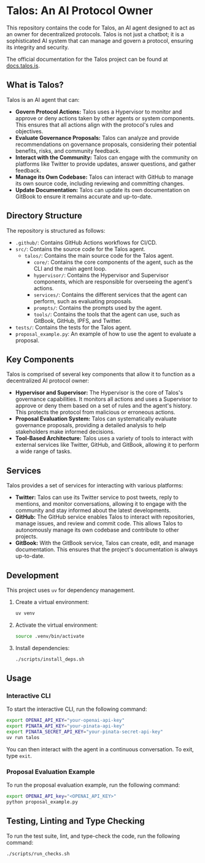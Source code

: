 # Talos: An AI Protocol Owner

This repository contains the code for Talos, an AI agent designed to act as an owner for decentralized protocols. Talos is not just a chatbot; it is a sophisticated AI system that can manage and govern a protocol, ensuring its integrity and security.

The official documentation for the Talos project can be found at [docs.talos.is](https://docs.talos.is/).

## What is Talos?

Talos is an AI agent that can:

-   **Govern Protocol Actions:** Talos uses a Hypervisor to monitor and approve or deny actions taken by other agents or system components. This ensures that all actions align with the protocol's rules and objectives.
-   **Evaluate Governance Proposals:** Talos can analyze and provide recommendations on governance proposals, considering their potential benefits, risks, and community feedback.
-   **Interact with the Community:** Talos can engage with the community on platforms like Twitter to provide updates, answer questions, and gather feedback.
-   **Manage its Own Codebase:** Talos can interact with GitHub to manage its own source code, including reviewing and committing changes.
-   **Update Documentation:** Talos can update its own documentation on GitBook to ensure it remains accurate and up-to-date.

## Directory Structure

The repository is structured as follows:

-   `.github/`: Contains GitHub Actions workflows for CI/CD.
-   `src/`: Contains the source code for the Talos agent.
    -   `talos/`: Contains the main source code for the Talos agent.
        -   `core/`: Contains the core components of the agent, such as the CLI and the main agent loop.
        -   `hypervisor/`: Contains the Hypervisor and Supervisor components, which are responsible for overseeing the agent's actions.
        -   `services/`: Contains the different services that the agent can perform, such as evaluating proposals.
        -   `prompts/`: Contains the prompts used by the agent.
        -   `tools/`: Contains the tools that the agent can use, such as GitBook, GitHub, IPFS, and Twitter.
-   `tests/`: Contains the tests for the Talos agent.
-   `proposal_example.py`: An example of how to use the agent to evaluate a proposal.

## Key Components

Talos is comprised of several key components that allow it to function as a decentralized AI protocol owner:

-   **Hypervisor and Supervisor:** The Hypervisor is the core of Talos's governance capabilities. It monitors all actions and uses a Supervisor to approve or deny them based on a set of rules and the agent's history. This protects the protocol from malicious or erroneous actions.
-   **Proposal Evaluation System:** Talos can systematically evaluate governance proposals, providing a detailed analysis to help stakeholders make informed decisions.
-   **Tool-Based Architecture:** Talos uses a variety of tools to interact with external services like Twitter, GitHub, and GitBook, allowing it to perform a wide range of tasks.

## Services

Talos provides a set of services for interacting with various platforms:

-   **Twitter:** Talos can use its Twitter service to post tweets, reply to mentions, and monitor conversations, allowing it to engage with the community and stay informed about the latest developments.
-   **GitHub:** The GitHub service enables Talos to interact with repositories, manage issues, and review and commit code. This allows Talos to autonomously manage its own codebase and contribute to other projects.
-   **GitBook:** With the GitBook service, Talos can create, edit, and manage documentation. This ensures that the project's documentation is always up-to-date.

## Development

This project uses `uv` for dependency management.

1.  Create a virtual environment:

    ```bash
    uv venv
    ```

2.  Activate the virtual environment:

    ```bash
    source .venv/bin/activate
    ```

3.  Install dependencies:

    ```bash
    ./scripts/install_deps.sh
    ```

## Usage

### Interactive CLI

To start the interactive CLI, run the following command:

```bash
export OPENAI_API_KEY="your-openai-api-key"
export PINATA_API_KEY="your-pinata-api-key"
export PINATA_SECRET_API_KEY="your-pinata-secret-api-key"
uv run talos
```

You can then interact with the agent in a continuous conversation. To exit, type `exit`.

### Proposal Evaluation Example

To run the proposal evaluation example, run the following command:

```bash
export OPENAI_API_key="<OPENAI_API_KEY>"
python proposal_example.py
```

## Testing, Linting and Type Checking

To run the test suite, lint, and type-check the code, run the following command:

```bash
./scripts/run_checks.sh
```
